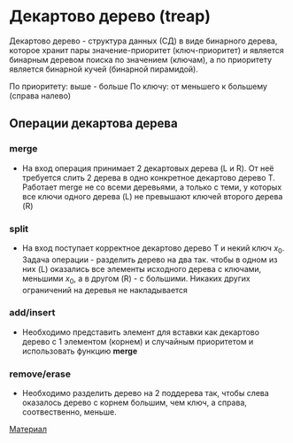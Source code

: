# Декартово дерево (treap)

Декартово дерево - структура данных (СД) в виде бинарного дерева, которое хранит пары значение-приоритет (ключ-приоритет) и является бинарным деревом поиска по значением (ключам), а по приоритету является бинарной кучей (бинарной пирамидой). 

По приоритету: выше - больше
По ключу: от меньшего к большему (справа налево)

## Операции декартова дерева

### merge

* На вход операция принимает 2 декартовых дерева (L и R). От неё требуется слить 2 дерева в одно конкретное декартово дерево T. Работает merge не со всеми деревьями, а только с теми, у которых все ключи одного дерева (L) не превышают ключей второго дерева (R)

### split

* На вход поступает корректное декартово дерево T и некий ключ $x_0$. Задача операции - разделить дерево на два так. чтобы в одном из них (L) оказались все элементы исходного дерева с ключами, меньшими $x_0$, а в другом (R) - с большими. Никаких других ограничений на деревья не накладывается

### add/insert

* Необходимо представить элемент для вставки как декартово дерево с 1 элементом (корнем) и случайным приоритетом и использовать функцию **merge**

### remove/erase

* Необходимо разделить дерево на 2 поддерева так, чтобы слева оказалось дерево с корнем большим, чем ключ, а справа, соотвественно, меньше.

[Материал](https://habr.com/ru/articles/101818/)

